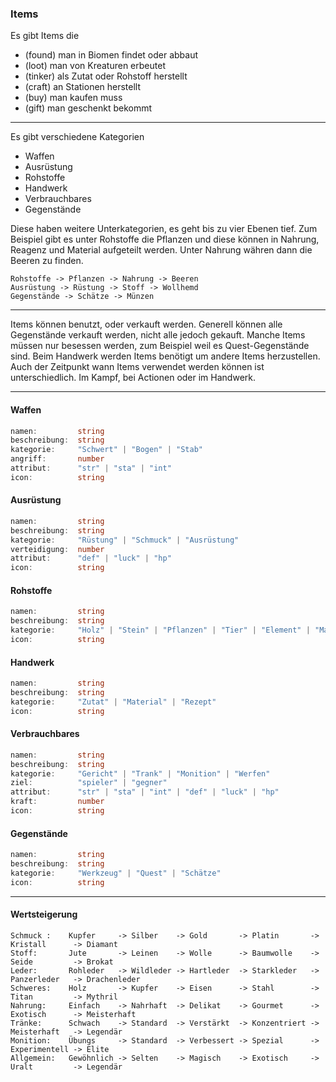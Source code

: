 ### Items

Es gibt Items die

- (found) man in Biomen findet oder abbaut
- (loot) man von Kreaturen erbeutet
- (tinker) als Zutat oder Rohstoff herstellt
- (craft) an Stationen herstellt
- (buy) man kaufen muss
- (gift) man geschenkt bekommt

<hr>

Es gibt verschiedene Kategorien

- Waffen
- Ausrüstung
- Rohstoffe
- Handwerk
- Verbrauchbares
- Gegenstände

Diese haben weitere Unterkategorien, es geht bis zu vier Ebenen tief. Zum Beispiel gibt es unter Rohstoffe die Pflanzen und diese können in Nahrung, Reagenz und Material aufgeteilt werden. Unter Nahrung währen dann die Beeren zu finden.

```
Rohstoffe -> Pflanzen -> Nahrung -> Beeren
Ausrüstung -> Rüstung -> Stoff -> Wollhemd
Gegenstände -> Schätze -> Münzen
```

<hr>

Items können benutzt, oder verkauft werden. Generell können alle Gegenstände verkauft werden, nicht alle jedoch gekauft. Manche Items müssen nur besessen werden, zum Beispiel weil es Quest-Gegenstände sind. Beim Handwerk werden Items benötigt um andere Items herzustellen. Auch der Zeitpunkt wann Items verwendet werden können ist unterschiedlich. Im Kampf, bei Actionen oder im Handwerk.

<hr>

#### Waffen
 
 ```typescript
namen:         string 
beschreibung:  string
kategorie:     "Schwert" | "Bogen" | "Stab"
angriff:       number
attribut:      "str" | "sta" | "int"
icon:          string  
 ```

 #### Ausrüstung
 
 ```typescript
namen:         string
beschreibung:  string 
kategorie:     "Rüstung" | "Schmuck" | "Ausrüstung"
verteidigung:  number
attribut:      "def" | "luck" | "hp"
icon:          string 
 ```


#### Rohstoffe

```typescript
namen:         string
beschreibung:  string 
kategorie:     "Holz" | "Stein" | "Pflanzen" | "Tier" | "Element" | "Material"
icon:          string
```

#### Handwerk

```typescript
namen:         string
beschreibung:  string 
kategorie:     "Zutat" | "Material" | "Rezept"
icon:          string
```

#### Verbrauchbares

```typescript
namen:         string
beschreibung:  string 
kategorie:     "Gericht" | "Trank" | "Monition" | "Werfen" 
ziel:          "spieler" | "gegner" 
attribut:      "str" | "sta" | "int" | "def" | "luck" | "hp"
kraft:         number
icon:          string
```

#### Gegenstände

```typescript
namen:         string
beschreibung:  string 
kategorie:     "Werkzeug" | "Quest" | "Schätze" 
icon:          string
```

<hr>

#### Wertsteigerung

 ```
Schmuck :    Kupfer     -> Silber    -> Gold       -> Platin       -> Kristall      -> Diamant
Stoff:       Jute       -> Leinen    -> Wolle      -> Baumwolle    -> Seide         -> Brokat
Leder:       Rohleder   -> Wildleder -> Hartleder  -> Starkleder   -> Panzerleder   -> Drachenleder
Schweres:    Holz       -> Kupfer    -> Eisen      -> Stahl        -> Titan         -> Mythril
Nahrung:     Einfach    -> Nahrhaft  -> Delikat    -> Gourmet      -> Exotisch      -> Meisterhaft
Tränke:      Schwach    -> Standard  -> Verstärkt  -> Konzentriert -> Meisterhaft   -> Legendär
Monition:    Übungs     -> Standard  -> Verbessert -> Spezial      -> Experimentell -> Elite
Allgemein:   Gewöhnlich -> Selten    -> Magisch    -> Exotisch     -> Uralt         -> Legendär
```